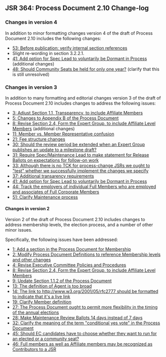 ## JSR 364: Process Document 2.10 Change-log

### Changes in version 4

In addition to minor formatting changes version 4 of the draft of Process Document 2.10 includes the following changes:

*   [53: Before publication: verify internal section references](https://java.net/jira/browse/JCPNEXT4-52)
*   Slight re-wording in section 3.2.2.1.
*   [41: Add option for Spec Lead to voluntarily be Dormant in Process](https://java.net/jira/browse/JCPNEXT4-3) (additional changes)
*   [48: Should Community Seats be held for only one year?](https://java.net/jira/browse/JCPNEXT4-3) (clarify that this is still unresolved)

### Changes in version 3

In addition to many formatting and editorial changes version 3 of the draft of Process Document 2.10 includes changes to address the following issues:

*   [3: Adjust Section 1.1, Transparency, to include Affiliate Members](https://java.net/jira/browse/JCPNEXT4-3)
*   [5: Changes to Appendix B of the Process Document](https://java.net/jira/browse/JCPNEXT4-5)
*   [8: Revise Section 2.4, Form the Expert Group, to include Affiliate Level Members](https://java.net/jira/browse/JCPNEXT4-8) (additional changes)
*   [11: Member vs. Member Representative confusion](https://java.net/jira/browse/JCPNEXT4-37)
*   [21: Fee structure changes](https://java.net/jira/browse/JCPNEXT4-21)
*   [30: Should the review period be extended when an Expert Group publishes an update to a milestone draft?](https://java.net/jira/browse/JCPNEXT4-30)
*   [31: Require Spec/Maintenance Lead to make statement for Release Ballots on expectations for follow-on work](https://java.net/jira/browse/JCPNEXT4-33)
*   [33: Although there is no TCK for process-change JSRs we ought to "test" whether we successfully implement the changes we specify](https://java.net/jira/browse/JCPNEXT4-33)[](https://java.net/jira/browse/JCPNEXT4-10)
*   [37: Additional transarency requirements](https://java.net/jira/browse/JCPNEXT4-37)
*   [41: Add option for Spec Lead to voluntarily be Dormant in Process](https://java.net/jira/browse/JCPNEXT4-33)
*   [44: Track the employers of individual Full Members who are employed and associates of Full Corporate Members](https://java.net/jira/browse/JCPNEXT4-44)
*   [51: Clarify Maintenance process](https://java.net/jira/browse/JCPNEXT4-51)

#### Changes in version 2

Version 2 of the draft of Process Document 2.10 includes changes to address membership levels, the election process, and a number of other minor issues.

Specifically, the following issues have been addressed:

*   [1: Add a section in the Process Document for Membership](https://java.net/jira/browse/JCPNEXT4-1)
*   [2: Modify Process Document Definitions to reference Membership levels and other changes](https://java.net/jira/browse/JCPNEXT4-2)
*   [4: Revise Executive Committee Policies and Procedures](https://java.net/jira/browse/JCPNEXT4-4)
*   [8: Revise Section 2.4, Form the Expert Group, to include Affiliate Level Members](https://java.net/jira/browse/JCPNEXT4-8)
*   [9: Update Section 1.1.2 of the Process Document](https://java.net/jira/browse/JCPNEXT4-9)
*   [13: The definition of Agent is too broad](https://java.net/jira/browse/JCPNEXT4-13)
*   [14: The link to http://www.w3.org/2001/05/rfc2777 should be formatted to indicate that it's a live link](https://java.net/jira/browse/JCPNEXT4-14)
*   [19: Clarify Member definition](https://java.net/jira/browse/JCPNEXT4-19)
*   [27: The Process Document ought to permit more flexibility in the timing of the annual elections](https://java.net/jira/browse/JCPNEXT4-27)
*   [28: Make Maintenance Review Ballots 14 days instead of 7 days](https://java.net/jira/browse/JCPNEXT4-28)
*   [32: Clarify the meaning of the term "conditional yes vote" in the Process Document](https://java.net/jira/browse/JCPNEXT4-32)
*   [45: Should EC candidates have to choose whether they want to run for an elected or a community seat?](https://java.net/jira/browse/JCPNEXT4-45)
*   [46: Full members as well as Affiliate members may be recognized as Contributors to a JSR](https://java.net/jira/browse/JCPNEXT4-46)